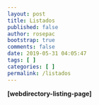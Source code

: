 ```yaml
---
layout: post
title: Listados
published: false
author: rosepac
bootstrap: true
comments: false
date: 2019-05-31 04:05:47
tags: [ ]
categories: [ ]
permalink: /listados
---
```

**[webdirectory-listing-page]** 